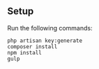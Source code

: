 ## Setup
Run the following commands:
```
php artisan key:generate
composer install
npm install
gulp
```
